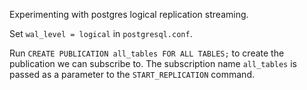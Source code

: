 Experimenting with postgres logical replication streaming.

Set `wal_level = logical` in `postgresql.conf`.

Run `CREATE PUBLICATION all_tables FOR ALL TABLES;` to create the publication we can subscribe to. The subscription name `all_tables` is passed as a parameter to the `START_REPLICATION` command.
